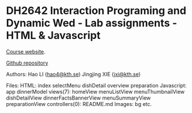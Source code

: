 DH2642 Interaction Programing and Dynamic Wed - Lab assignments - HTML & Javascript
=================================================

[Course website](https://www.kth.se/social/course/DH2641).

[Github repository](https://github.com/chnhaoli/DH2642_DinnerPlanner)

Authors: 
	Hao LI (hao4@kth.se)
	Jingjing XIE (jxi@kth.se)

Files:
	HTML:
		index
		selectMenu
		dishDetail
		overview
		preparation
	Javascript:
		app
		dinnerModel
		views(7):
			homeView
			menuListView
			menuThumbnailView
			dishDetailView
			dinnerFactsBannerView
			menuSummaryView
			preparationView
		controllers(0):
	README.md
	Images:
		bg
		etc.
